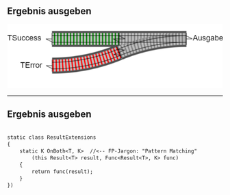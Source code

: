 ## Ergebnis ausgeben

![img](resources/drawio/rop-Page-4a.png)

----

## Ergebnis ausgeben

<pre><code data-noescape data-trim class="lang-csharp hljs">
static class ResultExtensions
{
    static <span class="bold-code fragment fade-in-then-semi-out" data-fragment-index="1">K</span> <span class="code-with-border">OnBoth&lt;T, K&gt;</span><span class="fragment" data-fragment-index="5">  //<-- FP-Jargon: "Pattern Matching"</span>
        <span class="bold-code fragment fade-in-then-semi-out" data-fragment-index="2">(this Result&lt;T&gt; result, </span><span class="bold-code fragment fade-in-then-semi-out" data-fragment-index="3">Func&lt;Result&lt;T&gt;, K&gt; func)</span>
    <span class="fragment" data-fragment-index="4">{
        return func(result);
    }</span>
})
</code></pre>
